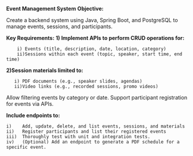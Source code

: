 **Event Management System**
**Objective:**

   Create a backend system using Java, Spring Boot, and PostgreSQL to manage events, sessions, and participants.
   
**Key Requirements:**
  **1) Implement APIs to perform CRUD operations for:**
    
        i) Events (title, description, date, location, category)
        ii)Sessions within each event (topic, speaker, start time, end time)
        
  **2)Session materials limited to:**
  
       i) PDF documents (e.g., speaker slides, agendas)
       ii)Video links (e.g., recorded sessions, promo videos)
Allow filtering events by category or date.
Support participant registration for events via APIs.

**Include endpoints to:**

    i)    Add, update, delete, and list events, sessions, and materials
    ii)   Register participants and list their registered events
    iii)  Thoroughly test with unit and integration tests.
    iv)   (Optional) Add an endpoint to generate a PDF schedule for a specific event.
